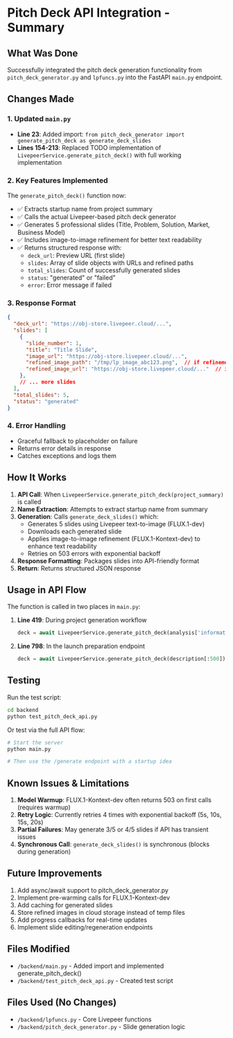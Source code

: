 # Pitch Deck API Integration - Summary

## What Was Done

Successfully integrated the pitch deck generation functionality from `pitch_deck_generator.py` and `lpfuncs.py` into the FastAPI `main.py` endpoint.

## Changes Made

### 1. Updated `main.py`
- **Line 23**: Added import: `from pitch_deck_generator import generate_pitch_deck as generate_deck_slides`
- **Lines 154-213**: Replaced TODO implementation of `LivepeerService.generate_pitch_deck()` with full working implementation

### 2. Key Features Implemented

The `generate_pitch_deck()` function now:
- ✅ Extracts startup name from project summary
- ✅ Calls the actual Livepeer-based pitch deck generator
- ✅ Generates 5 professional slides (Title, Problem, Solution, Market, Business Model)
- ✅ Includes image-to-image refinement for better text readability
- ✅ Returns structured response with:
  - `deck_url`: Preview URL (first slide)
  - `slides`: Array of slide objects with URLs and refined paths
  - `total_slides`: Count of successfully generated slides
  - `status`: "generated" or "failed"
  - `error`: Error message if failed

### 3. Response Format

```json
{
  "deck_url": "https://obj-store.livepeer.cloud/...",
  "slides": [
    {
      "slide_number": 1,
      "title": "Title Slide",
      "image_url": "https://obj-store.livepeer.cloud/...",
      "refined_image_path": "/tmp/lp_image_abc123.png",  // if refinement succeeded
      "refined_image_url": "https://obj-store.livepeer.cloud/..."  // if available
    },
    // ... more slides
  ],
  "total_slides": 5,
  "status": "generated"
}
```

### 4. Error Handling

- Graceful fallback to placeholder on failure
- Returns error details in response
- Catches exceptions and logs them

## How It Works

1. **API Call**: When `LivepeerService.generate_pitch_deck(project_summary)` is called
2. **Name Extraction**: Attempts to extract startup name from summary
3. **Generation**: Calls `generate_deck_slides()` which:
   - Generates 5 slides using Livepeer text-to-image (FLUX.1-dev)
   - Downloads each generated slide
   - Applies image-to-image refinement (FLUX.1-Kontext-dev) to enhance text readability
   - Retries on 503 errors with exponential backoff
4. **Response Formatting**: Packages slides into API-friendly format
5. **Return**: Returns structured JSON response

## Usage in API Flow

The function is called in two places in `main.py`:

1. **Line 419**: During project generation workflow
   ```python
   deck = await LivepeerService.generate_pitch_deck(analysis['information'][:500])
   ```

2. **Line 798**: In the launch preparation endpoint
   ```python
   deck = await LivepeerService.generate_pitch_deck(description[:500])
   ```

## Testing

Run the test script:
```bash
cd backend
python test_pitch_deck_api.py
```

Or test via the full API flow:
```bash
# Start the server
python main.py

# Then use the /generate endpoint with a startup idea
```

## Known Issues & Limitations

1. **Model Warmup**: FLUX.1-Kontext-dev often returns 503 on first calls (requires warmup)
2. **Retry Logic**: Currently retries 4 times with exponential backoff (5s, 10s, 15s, 20s)
3. **Partial Failures**: May generate 3/5 or 4/5 slides if API has transient issues
4. **Synchronous Call**: `generate_deck_slides()` is synchronous (blocks during generation)

## Future Improvements

1. Add async/await support to pitch_deck_generator.py
2. Implement pre-warming calls for FLUX.1-Kontext-dev
3. Add caching for generated slides
4. Store refined images in cloud storage instead of temp files
5. Add progress callbacks for real-time updates
6. Implement slide editing/regeneration endpoints

## Files Modified

- `/backend/main.py` - Added import and implemented generate_pitch_deck()
- `/backend/test_pitch_deck_api.py` - Created test script

## Files Used (No Changes)

- `/backend/lpfuncs.py` - Core Livepeer functions
- `/backend/pitch_deck_generator.py` - Slide generation logic
